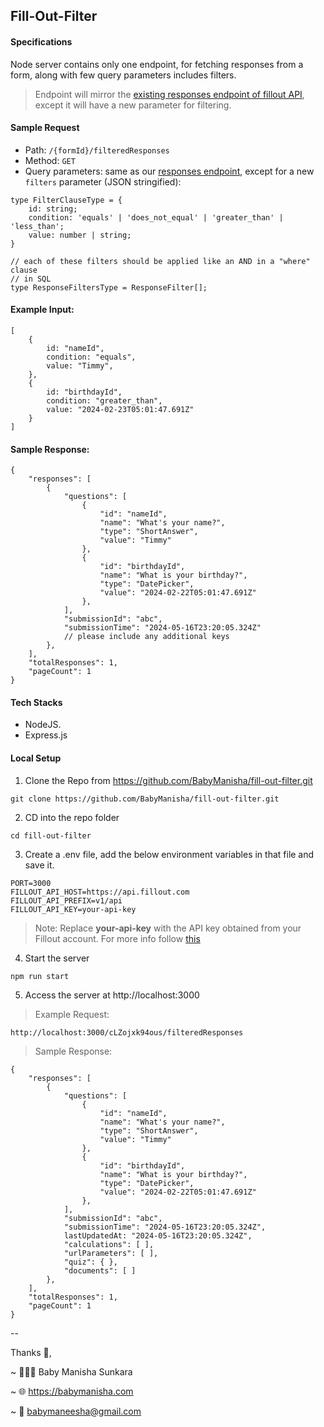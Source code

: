 ## Fill-Out-Filter

#### Specifications
Node server contains only one endpoint, for fetching responses from a form, along with few query parameters includes filters. 

> Endpoint will mirror the [existing responses endpoint of fillout API](https://www.fillout.com/help/fillout-rest-api#d8b24260dddd4aaa955f85e54f4ddb4d), except it will have a new parameter for filtering. 

#### Sample Request

- Path: `/{formId}/filteredResponses`
- Method: `GET`
- Query parameters: same as our [responses endpoint](https://www.fillout.com/help/fillout-rest-api#d8b24260dddd4aaa955f85e54f4ddb4d), except for a new `filters` parameter (JSON stringified):

```tsx
type FilterClauseType = {
	id: string;
	condition: 'equals' | 'does_not_equal' | 'greater_than' | 'less_than';
	value: number | string;
}

// each of these filters should be applied like an AND in a "where" clause
// in SQL
type ResponseFiltersType = ResponseFilter[];
```

#### Example Input:
```
[
	{
		id: "nameId",
		condition: "equals",
		value: "Timmy",
	},
	{
		id: "birthdayId",
		condition: "greater_than",
		value: "2024-02-23T05:01:47.691Z"
	}
]
```

#### Sample Response:
``` 
{
	"responses": [
		{
			"questions": [
				{
					"id": "nameId",
					"name": "What's your name?",
					"type": "ShortAnswer",
					"value": "Timmy"
				},
				{
					"id": "birthdayId",
					"name": "What is your birthday?",
					"type": "DatePicker",
					"value": "2024-02-22T05:01:47.691Z"
				},
			],
			"submissionId": "abc",
			"submissionTime": "2024-05-16T23:20:05.324Z"
			// please include any additional keys
		},
	],
	"totalResponses": 1,
	"pageCount": 1
}
```

#### Tech Stacks
* NodeJS. 
* Express.js

#### Local Setup
1. Clone the Repo from https://github.com/BabyManisha/fill-out-filter.git
```
git clone https://github.com/BabyManisha/fill-out-filter.git
```

2. CD into the repo folder
```
cd fill-out-filter
```

3. Create a .env file, add the below environment variables in that file and save it.
```
PORT=3000
FILLOUT_API_HOST=https://api.fillout.com
FILLOUT_API_PREFIX=v1/api
FILLOUT_API_KEY=your-api-key
```
> Note: Replace **your-api-key** with the API key obtained from your Fillout account. For more info follow [this](https://www.fillout.com/help/fillout-rest-api#e953f1fed4244a76958f38c9a6f88edb)

4. Start the server
```
npm run start
```
5. Access the server at http://localhost:3000

> Example Request:
```
http://localhost:3000/cLZojxk94ous/filteredResponses
```
> Sample Response:
```
{
	"responses": [
		{
			"questions": [
				{
					"id": "nameId",
					"name": "What's your name?",
					"type": "ShortAnswer",
					"value": "Timmy"
				},
				{
					"id": "birthdayId",
					"name": "What is your birthday?",
					"type": "DatePicker",
					"value": "2024-02-22T05:01:47.691Z"
				},
			],
			"submissionId": "abc",
			"submissionTime": "2024-05-16T23:20:05.324Z",
			lastUpdatedAt: "2024-05-16T23:20:05.324Z",
			"calculations": [ ],
			"urlParameters": [ ],
			"quiz": { },
			"documents": [ ]
		},
	],
	"totalResponses": 1,
	"pageCount": 1
}
```

--

Thanks 🙏,

~ 👩🏻‍💻 Baby Manisha Sunkara

~ 🌐 https://babymanisha.com

~ 📧 babymaneesha@gmail.com 
